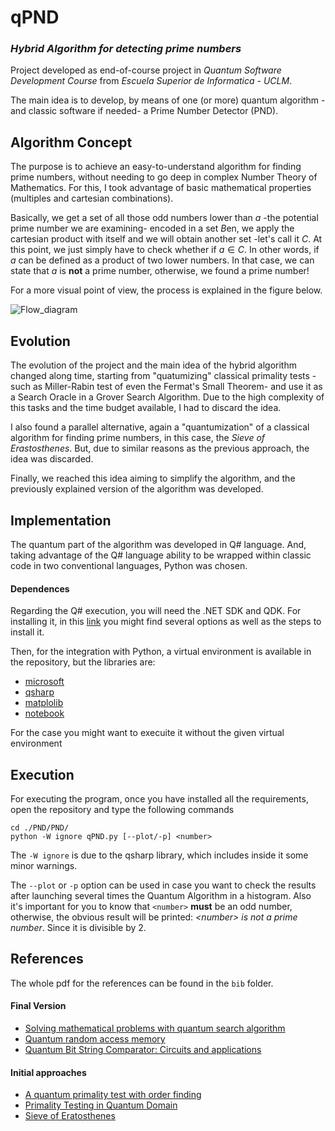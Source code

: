 # qPND
### _Hybrid Algorithm for detecting prime numbers_
 
Project developed as end-of-course project in _Quantum Software Development Course_ from _Escuela Superior de Informatica - UCLM_.

The main idea is to develop, by means of one (or more) quantum algorithm -and classic software if needed- a Prime Number Detector (PND).

## Algorithm Concept
The purpose is to achieve an easy-to-understand algorithm for finding prime numbers, without needing to go deep in complex Number Theory of Mathematics. For this, I took advantage of basic mathematical properties (multiples and cartesian combinations).

Basically, we get a set of all those odd numbers lower than $a$ -the potential prime number we are examining- encoded in a set $B$en, we apply the cartesian product with itself and we will obtain another set -let's call it $C$. At this point, we just simply have to check whether if $a \in C$. In other words, if $a$ can be defined as a product of two lower numbers. In that case, we can state that $a$ is **not** a prime number, otherwise, we found a prime number!

For a more visual point of view, the process is explained in the figure below.

![Flow_diagram](https://user-images.githubusercontent.com/72602176/195032699-9fe59128-f015-4fba-8fcb-ec79cbb97670.png)

## Evolution
The evolution of the project and the main idea of the hybrid algorithm changed along time, starting from "quatumizing" classical primality tests -such as Miller-Rabin test of even the Fermat's Small Theorem- and use it as a Search Oracle in a Grover Search Algorithm. Due to the high complexity of this tasks and the time budget available, I had to discard the idea.

I also found a parallel alternative, again a "quantumization" of a classical algorithm for finding prime numbers, in this case, the _Sieve of Erastosthenes_. But, due to similar reasons as the previous approach, the idea was discarded.

Finally, we reached this idea aiming to simplify the algorithm, and the previously explained version of the algorithm was developed.

## Implementation
The quantum part of the algorithm was developed in Q# language. And, taking advantage of the Q# language ability to be wrapped within classic code in two conventional languages, Python was chosen.

#### Dependences
Regarding the Q# execution, you will need the .NET SDK and QDK. For installing it, in this [link](https://learn.microsoft.com/en-us/azure/quantum/install-command-line-qdk) you might find several options as well as the steps to install it. 

Then, for the integration with Python, a virtual environment is available in the repository, but the libraries are:
- [microsoft](https://pypi.org/project/microsoft/)
- [qsharp](https://pypi.org/project/qsharp/)
- [matplolib](https://pypi.org/project/matplotlib/)
- [notebook](https://pypi.org/project/notebook/)

For the case you might want to execuite it without the given virtual environment

## Execution
For executing the program, once you have installed all the requirements, open the repository and type the following commands
```
cd ./PND/PND/
python -W ignore qPND.py [--plot/-p] <number>
```
The `-W ignore` is due to the qsharp library, which includes inside it some minor warnings.

The `--plot` or `-p` option can be used in case you want to check the results after launching several times the Quantum Algorithm in a histogram. Also it's important for you to know that `<number>` **must** be an odd number, otherwise, the obvious result will be printed: _\<number\> is not a prime number_. Since it is divisible by $2$.

## References
The whole pdf for the references can be found in the `bib` folder.
#### Final Version
- [Solving mathematical problems with quantum search algorithm](https://arxiv.org/abs/quant-ph/0605003)
- [Quantum random access memory](https://arxiv.org/abs/0708.1879)
- [Quantum Bit String Comparator: Circuits and applications](https://www.researchgate.net/publication/228574906_Quantum_bit_string_comparator_Circuits_and_applications)

#### Initial approaches
- [A quantum primality test with order finding](https://arxiv.org/abs/1711.02616)
- [Primality Testing in Quantum Domain](https://arxiv.org/abs/1711.02616)
- [Sieve of Eratosthenes](https://en.wikipedia.org/wiki/Sieve_of_Eratosthenes)
